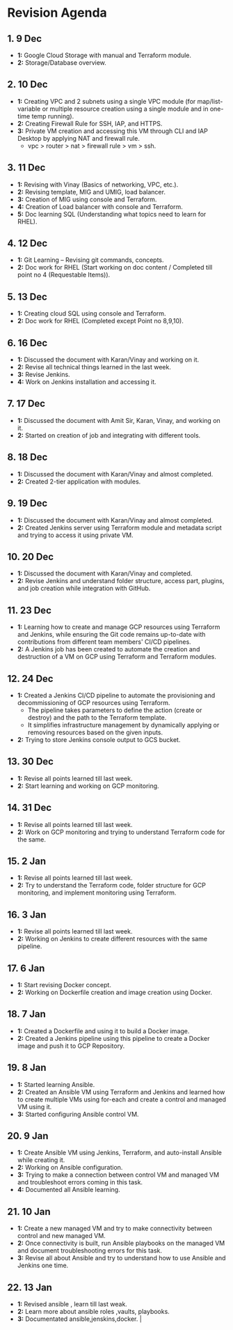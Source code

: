 # Revision Agenda

## 1. 9 Dec
- **1:** Google Cloud Storage with manual and Terraform module.
- **2:** Storage/Database overview.

## 2. 10 Dec
- **1:** Creating VPC and 2 subnets using a single VPC module (for map/list-variable or multiple resource creation using a single module and in one-time temp running).
- **2:** Creating Firewall Rule for SSH, IAP, and HTTPS.
- **3:** Private VM creation and accessing this VM through CLI and IAP Desktop by applying NAT and firewall rule.
   - vpc > router > nat > firewall rule > vm > ssh.

## 3. 11 Dec
- **1:** Revising with Vinay (Basics of networking, VPC, etc.).
- **2:** Revising template, MIG and UMIG, load balancer.
- **3:** Creation of MIG using console and Terraform.
- **4:** Creation of Load balancer with console and Terraform.
- **5:** Doc learning SQL (Understanding what topics need to learn for RHEL).

## 4. 12 Dec
- **1:** Git Learning – Revising git commands, concepts.
- **2:** Doc work for RHEL (Start working on doc content / Completed till point no 4 (Requestable Items)).

## 5. 13 Dec
- **1:** Creating cloud SQL using console and Terraform.
- **2:** Doc work for RHEL (Completed except Point no 8,9,10).

## 6. 16 Dec
- **1:** Discussed the document with Karan/Vinay and working on it.
- **2:** Revise all technical things learned in the last week.
- **3:** Revise Jenkins.
- **4:** Work on Jenkins installation and accessing it.

## 7. 17 Dec
- **1:** Discussed the document with Amit Sir, Karan, Vinay, and working on it.
- **2:** Started on creation of job and integrating with different tools.

## 8. 18 Dec
- **1:** Discussed the document with Karan/Vinay and almost completed.
- **2:** Created 2-tier application with modules.

## 9. 19 Dec
- **1:** Discussed the document with Karan/Vinay and almost completed.
- **2:** Created Jenkins server using Terraform module and metadata script and trying to access it using private VM.

## 10. 20 Dec
- **1:** Discussed the document with Karan/Vinay and completed.
- **2:** Revise Jenkins and understand folder structure, access part, plugins, and job creation while integration with GitHub.

## 11. 23 Dec
- **1:** Learning how to create and manage GCP resources using Terraform and Jenkins, while ensuring the Git code remains up-to-date with contributions from different team members' CI/CD pipelines.
- **2:** A Jenkins job has been created to automate the creation and destruction of a VM on GCP using Terraform and Terraform modules.

## 12. 24 Dec
- **1:** Created a Jenkins CI/CD pipeline to automate the provisioning and decommissioning of GCP resources using Terraform. 
  - The pipeline takes parameters to define the action (create or destroy) and the path to the Terraform template. 
  - It simplifies infrastructure management by dynamically applying or removing resources based on the given inputs.
- **2:** Trying to store Jenkins console output to GCS bucket.

## 13. 30 Dec
- **1:** Revise all points learned till last week.
- **2:** Start learning and working on GCP monitoring.

## 14. 31 Dec
- **1:** Revise all points learned till last week.
- **2:** Work on GCP monitoring and trying to understand Terraform code for the same.

## 15. 2 Jan
- **1:** Revise all points learned till last week.
- **2:** Try to understand the Terraform code, folder structure for GCP monitoring, and implement monitoring using Terraform.

## 16. 3 Jan
- **1:** Revise all points learned till last week.
- **2:** Working on Jenkins to create different resources with the same pipeline.

## 17. 6 Jan
- **1:** Start revising Docker concept.
- **2:** Working on Dockerfile creation and image creation using Docker.

## 18. 7 Jan
- **1:** Created a Dockerfile and using it to build a Docker image.
- **2:** Created a Jenkins pipeline using this pipeline to create a Docker image and push it to GCP Repository.

## 19. 8 Jan
- **1:** Started learning Ansible.
- **2:** Created an Ansible VM using Terraform and Jenkins and learned how to create multiple VMs using for-each and create a control and managed VM using it.
- **3:** Started configuring Ansible control VM.

## 20. 9 Jan
- **1:** Create Ansible VM using Jenkins, Terraform, and auto-install Ansible while creating it.
- **2:** Working on Ansible configuration.
- **3:** Trying to make a connection between control VM and managed VM and troubleshoot errors coming in this task.
- **4:** Documented all Ansible learning.

## 21. 10 Jan
- **1:** Create a new managed VM and try to make connectivity between control and new managed VM.
- **2:** Once connectivity is built, run Ansible playbooks on the managed VM and document troubleshooting errors for this task.
- **3:** Revise all about Ansible and try to understand how to use Ansible and Jenkins one time.
## 22. 13 Jan
- **1:** Revised ansible , learn till last weak. 
- **2:** Learn more about ansible roles ,vaults, playbooks. 
- **3:** Documentated ansible,jenskins,docker. |

